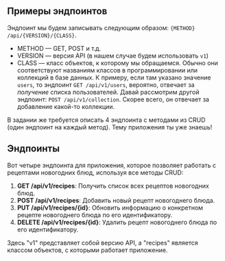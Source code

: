 ## Примеры эндпоинтов

Эндпоинт мы будем записывать следующим образом: `{METHOD} /api/{VERSION}/{CLASS}`. 

- METHOD — GET, POST и т.д.
- VERSION — версия API (в нашем случае будем использовать `v1`)
- CLASS — класс объектов, к которому мы обращаемся. Обычно они соответствуют названиям классов в программировании или коллекций в базе данных. К примеру, если там указано значение `users`, то эндпоинт `GET /api/v1/users`, вероятно, отвечает за _получение_ списка пользователей. Давай рассмотрим другой эндпоинт: `POST /api/v1/collection`. Скорее всего, он отвечает за добавление какой-то коллекции. 

В задании же требуется описать 4 эндпоинта с методами из CRUD (один эндпоинт на каждый метод). Тему приложения ты уже знаешь!

## Эндпоинты
Вот четыре эндпоинта для приложения, которое позволяет работать с рецептами новогодних блюд, используя все методы CRUD:

1. **GET /api/v1/recipes**: Получить список всех рецептов новогодних блюд.
2. **POST /api/v1/recipes**: Добавить новый рецепт новогоднего блюда.
3. **PUT /api/v1/recipes/{id}**: Обновить информацию о конкретном рецепте новогоднего блюда по его идентификатору.
4. **DELETE /api/v1/recipes/{id}**: Удалить рецепт новогоднего блюда по его идентификатору.

Здесь "v1" представляет собой версию API, а "recipes" является классом объектов, с которыми работает приложение.
